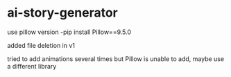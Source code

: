 # ai-story-generator

use pillow version  -pip install Pillow==9.5.0

added file deletion in v1

tried to add animations several times but Pillow is unable to add, maybe use a different library
